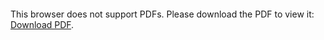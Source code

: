 <object data="christ-in-song/CIS1908pdfs/511.pdf" type="application/pdf" width="100%" height="1024px">
    <embed src="christ-in-song/CIS1908pdfs/511.pdf">
        <p>This browser does not support PDFs. Please download the PDF to view it: <a href="christ-in-song/CIS1908pdfs/511.pdf">Download PDF</a>.</p>
    </embed>
</object>
